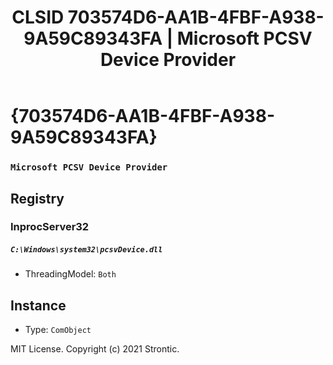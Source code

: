 ﻿---
title: "CLSID 703574D6-AA1B-4FBF-A938-9A59C89343FA | Microsoft PCSV Device Provider"
excerpt: What is COM-Object CLSID 703574D6-AA1B-4FBF-A938-9A59C89343FA?
---

# {703574D6-AA1B-4FBF-A938-9A59C89343FA}

### `Microsoft PCSV Device Provider`

## Registry


### InprocServer32

##### `C:\Windows\system32\pcsvDevice.dll`
* ThreadingModel: `Both`

## Instance

* Type: `ComObject`

MIT License. Copyright (c) 2021 Strontic.


